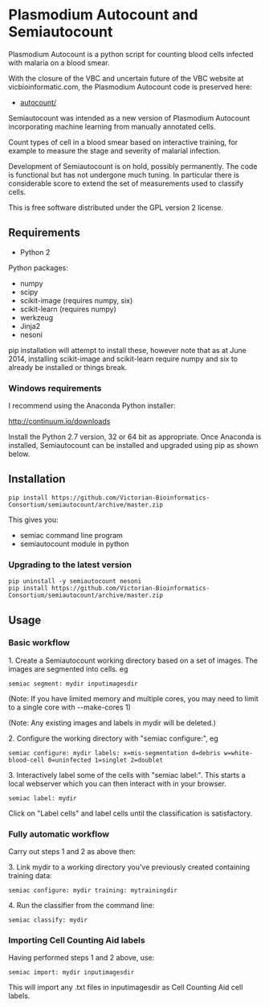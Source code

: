 # Plasmodium Autocount and Semiautocount

Plasmodium Autocount is a python script for counting blood cells infected with malaria on a blood smear.

With the closure of the VBC and uncertain future of the VBC website at vicbioinformatic.com, the Plasmodium Autocount code is preserved here:

* [autocount/](autocount/)

Semiautocount was intended as a new version of Plasmodium Autocount incorporating machine learning from manually annotated cells.

Count types of cell in a blood smear based on interactive training,
for example to measure the stage and severity of malarial infection.

Development of Semiautocount is on hold, possibly permanently. The code is functional but has not undergone much tuning. In particular there is considerable score to extend the set of measurements used to classify cells.

This is free software distributed under the GPL version 2 license.

## Requirements

- Python 2

Python packages:

- numpy
- scipy
- scikit-image (requires numpy, six)
- scikit-learn (requires numpy)
- werkzeug
- Jinja2
- nesoni

pip installation will attempt to install these, however note that
as at June 2014, installing scikit-image and scikit-learn require
numpy and six to already be installed or things break.

### Windows requirements

I recommend using the Anaconda Python installer:

http://continuum.io/downloads

Install the Python 2.7 version, 32 or 64 bit as appropriate. Once
Anaconda is installed, Semiautocount can be installed and upgraded
using pip as shown below.


## Installation

    pip install https://github.com/Victorian-Bioinformatics-Consortium/semiautocount/archive/master.zip

This gives you:

- semiac command line program  
- semiautocount module in python

### Upgrading to the latest version

    pip uninstall -y semiautocount nesoni
    pip install https://github.com/Victorian-Bioinformatics-Consortium/semiautocount/archive/master.zip


## Usage

### Basic workflow

1\. Create a Semiautocount working directory based on a set of images.
The images are segmented into cells. eg

    semiac segment: mydir inputimagesdir

(Note: If you have limited memory and multiple cores, you may need
to limit to a single core with --make-cores 1)

(Note: Any existing images and labels in mydir will be deleted.)

2\. Configure the working directory with "semiac configure:", eg

    semiac configure: mydir labels: x=mis-segmentation d=debris w=white-blood-cell 0=uninfected 1=singlet 2=doublet

3\. Interactively label some of the cells with "semiac label:". This starts a
local webserver which you can then interact with in your browser.

    semiac label: mydir

Click on "Label cells" and label cells until the classification is satisfactory.


### Fully automatic workflow

Carry out steps 1 and 2 as above then:

3\. Link mydir to a working directory you've previously created containing training data:

    semiac configure: mydir training: mytrainingdir

4\. Run the classifier from the command line:

    semiac classify: mydir


### Importing Cell Counting Aid labels

Having performed steps 1 and 2 above, use:

    semiac import: mydir inputimagesdir

This will import any .txt files in inputimagesdir as Cell Counting Aid cell labels.
